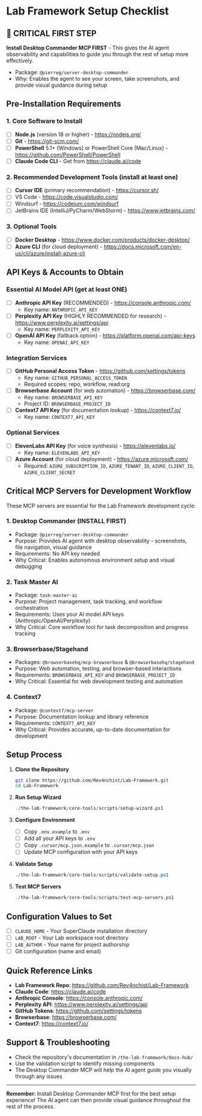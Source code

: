 # Lab Framework Setup Checklist

## 🚨 CRITICAL FIRST STEP
**Install Desktop Commander MCP FIRST** - This gives the AI agent observability and capabilities to guide you through the rest of setup more effectively.
- Package: `@pierreg/server-desktop-commander`
- Why: Enables the agent to see your screen, take screenshots, and provide visual guidance during setup

## Pre-Installation Requirements

### 1. Core Software to Install
- [ ] **Node.js** (version 18 or higher) - https://nodejs.org/
- [ ] **Git** - https://git-scm.com/
- [ ] **PowerShell** 5.1+ (Windows) or PowerShell Core (Mac/Linux) - https://github.com/PowerShell/PowerShell
- [ ] **Claude Code CLI** - Get from https://claude.ai/code

### 2. Recommended Development Tools (install at least one)
- [ ] **Cursor IDE** (primary recommendation) - https://cursor.sh/
- [ ] VS Code - https://code.visualstudio.com/
- [ ] Windsurf - https://codeium.com/windsurf
- [ ] JetBrains IDE (IntelliJ/PyCharm/WebStorm) - https://www.jetbrains.com/

### 3. Optional Tools
- [ ] **Docker Desktop** - https://www.docker.com/products/docker-desktop/
- [ ] **Azure CLI** (for cloud deployment) - https://docs.microsoft.com/en-us/cli/azure/install-azure-cli

## API Keys & Accounts to Obtain

### Essential AI Model API (get at least ONE)
- [ ] **Anthropic API Key** (RECOMMENDED) - https://console.anthropic.com/
  - Key name: `ANTHROPIC_API_KEY`
- [ ] **Perplexity API Key** (HIGHLY RECOMMENDED for research) - https://www.perplexity.ai/settings/api
  - Key name: `PERPLEXITY_API_KEY`
- [ ] **OpenAI API Key** (fallback option) - https://platform.openai.com/api-keys
  - Key name: `OPENAI_API_KEY`

### Integration Services
- [ ] **GitHub Personal Access Token** - https://github.com/settings/tokens
  - Key name: `GITHUB_PERSONAL_ACCESS_TOKEN`
  - Required scopes: repo, workflow, read:org
- [ ] **Browserbase Account** (for web automation) - https://browserbase.com/
  - Key name: `BROWSERBASE_API_KEY`
  - Project ID: `BROWSERBASE_PROJECT_ID`
- [ ] **Context7 API Key** (for documentation lookup) - https://context7.io/
  - Key name: `CONTEXT7_API_KEY`

### Optional Services
- [ ] **ElevenLabs API Key** (for voice synthesis) - https://elevenlabs.io/
  - Key name: `ELEVENLABS_API_KEY`
- [ ] **Azure Account** (for cloud deployment) - https://azure.microsoft.com/
  - Required: `AZURE_SUBSCRIPTION_ID`, `AZURE_TENANT_ID`, `AZURE_CLIENT_ID`, `AZURE_CLIENT_SECRET`

## Critical MCP Servers for Development Workflow

These MCP servers are essential for the Lab Framework development cycle:

### 1. **Desktop Commander** (INSTALL FIRST)
- Package: `@pierreg/server-desktop-commander`
- Purpose: Provides AI agent with desktop observability - screenshots, file navigation, visual guidance
- Requirements: No API key needed
- Why Critical: Enables autonomous environment setup and visual debugging

### 2. **Task Master AI** 
- Package: `task-master-ai`
- Purpose: Project management, task tracking, and workflow orchestration
- Requirements: Uses your AI model API keys (Anthropic/OpenAI/Perplexity)
- Why Critical: Core workflow tool for task decomposition and progress tracking

### 3. **Browserbase/Stagehand**
- Packages: `@browserbasehq/mcp-browserbase` & `@browserbasehq/stagehand`
- Purpose: Web automation, testing, and browser-based interactions
- Requirements: `BROWSERBASE_API_KEY` and `BROWSERBASE_PROJECT_ID`
- Why Critical: Essential for web development testing and automation

### 4. **Context7** 
- Package: `@context7/mcp-server`
- Purpose: Documentation lookup and library reference
- Requirements: `CONTEXT7_API_KEY`
- Why Critical: Provides accurate, up-to-date documentation for development

## Setup Process

1. **Clone the Repository**
   ```bash
   git clone https://github.com/Rev4nchist/Lab-Framework.git
   cd Lab-Framework
   ```

2. **Run Setup Wizard**
   ```powershell
   ./the-lab-framework/core-tools/scripts/setup-wizard.ps1
   ```

3. **Configure Environment**
   - [ ] Copy `.env.example` to `.env`
   - [ ] Add all your API keys to `.env`
   - [ ] Copy `.cursor/mcp.json.example` to `.cursor/mcp.json`
   - [ ] Update MCP configuration with your API keys

4. **Validate Setup**
   ```powershell
   ./the-lab-framework/core-tools/scripts/validate-setup.ps1
   ```

5. **Test MCP Servers**
   ```powershell
   ./the-lab-framework/core-tools/scripts/test-mcp-servers.ps1
   ```

## Configuration Values to Set

- [ ] `CLAUDE_HOME` - Your SuperClaude installation directory
- [ ] `LAB_ROOT` - Your Lab workspace root directory
- [ ] `LAB_AUTHOR` - Your name for project authorship
- [ ] Git configuration (name and email)

## Quick Reference Links

- **Lab Framework Repo**: https://github.com/Rev4nchist/Lab-Framework
- **Claude Code**: https://claude.ai/code
- **Anthropic Console**: https://console.anthropic.com/
- **Perplexity API**: https://www.perplexity.ai/settings/api
- **GitHub Tokens**: https://github.com/settings/tokens
- **Browserbase**: https://browserbase.com/
- **Context7**: https://context7.io/

## Support & Troubleshooting

- Check the repository's documentation in `/the-lab-framework/docs-hub/`
- Use the validation script to identify missing components
- The Desktop Commander MCP will help the AI agent guide you visually through any issues

---

**Remember**: Install Desktop Commander MCP first for the best setup experience! The AI agent can then provide visual guidance throughout the rest of the process.